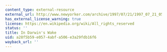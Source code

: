 ```yaml
---
content_type: external-resource
external_url: http://www.newyorker.com/archive/1997/07/21/1997_07_21_050_TNY_CARDS_000378449
has_external_license_warning: true
license: https://en.wikipedia.org/wiki/All_rights_reserved
status: ''
title: In Darwin's Wake
uid: a28f5b59-e057-4abf-a506-e3a29fdb16f6
wayback_url: ''
---
```

